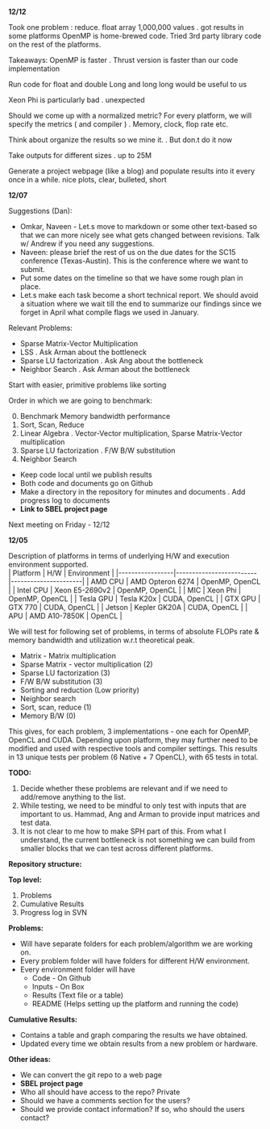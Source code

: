 **12/12**

Took one problem : reduce. float array 1,000,000 values . got results in some platforms
OpenMP is home-brewed code. Tried 3rd party library code on the rest of the platforms.

Takeaways:
OpenMP is faster . Thrust version is faster than our code implementation

Run code for float and double
Long and long long would be useful to us

Xeon Phi is particularly bad . unexpected 

Should we come up with a normalized metric? 
For every platform, we will specify the metrics ( and compiler ) . Memory, clock, flop rate etc.

Think about organize the results so we mine it. . But don.t do it now

Take outputs for different sizes . up to 25M

Generate a project webpage (like a blog) and populate results into it every once in a while. nice plots, clear, bulleted, short

**12/07**

Suggestions (Dan): 
- Omkar, Naveen - Let.s move to markdown or some other text-based so that we can more nicely see what gets changed between revisions. Talk w/ Andrew if you need any suggestions.   
- Naveen: please brief the rest of us on the due dates for the SC15 conference (Texas-Austin). This is the conference where we want to submit.  
- Put some dates on the timeline so that we have some rough plan in place.  
- Let.s make each task become a short technical report. We should avoid a situation where we wait till the end to summarize our findings since we forget in April what compile flags we used in January.  

Relevant Problems:
- Sparse Matrix-Vector Multiplication
- LSS . Ask Arman about the bottleneck
- Sparse LU factorization . Ask Ang about the bottleneck
- Neighbor Search . Ask Arman about the bottleneck

Start with easier, primitive problems like sorting

Order in which we are going to benchmark:

0. Benchmark Memory bandwidth performance
1. Sort, Scan, Reduce
2. Linear Algebra . Vector-Vector multiplication, Sparse Matrix-Vector multiplication
3. Sparse LU factorization . F/W B/W substitution
4. Neighbor Search

- Keep code local until we publish results
- Both code and documents go on Github
- Make a directory in the repository for minutes and documents . Add progress log to documents
- **Link to SBEL project page**

Next meeting on Friday - 12/12

**12/05**

Description of platforms in terms of underlying H/W and execution environment supported.   
|    Platform     |    H/W                  |    Environment       |
|-----------------|-------------------------|----------------------|
|    AMD CPU      |    AMD Opteron 6274     |    OpenMP, OpenCL    |
|    Intel CPU    |    Xeon E5-2690v2       |    OpenMP, OpenCL    |
|    MIC          |    Xeon Phi             |    OpenMP, OpenCL    |
|    Tesla GPU    |    Tesla K20x           |    CUDA, OpenCL      |
|    GTX GPU      |    GTX 770              |    CUDA, OpenCL      |
|    Jetson       |    Kepler GK20A         |    CUDA, OpenCL      |
|    APU          |    AMD A10-7850K        |    OpenCL            |

We will test for following set of problems, in terms of absolute FLOPs rate & memory bandwidth and  utilization w.r.t theoretical peak.
- Matrix - Matrix multiplication
- Sparse Matrix - vector multiplication (2)
- Sparse LU factorization (3)
- F/W B/W substitution (3)
- Sorting and reduction (Low priority)
- Neighbor search 
- Sort, scan, reduce (1)
- Memory B/W (0)

This gives, for each problem, 3 implementations - one each for OpenMP, OpenCL and CUDA. Depending upon platform, they may further need to be modified and used with respective tools and compiler settings. This results in 13 unique tests per problem (6 Native + 7 OpenCL), with 65 tests in total.

**TODO:**  
1. Decide whether these problems are relevant and if we need to add/remove anything to the list.
2. While testing, we need to be mindful to only test with inputs that are important to us. Hammad, Ang and Arman to provide input matrices and test data.
3. It is not clear to me how to make SPH part of this. From what I understand, the current bottleneck is not something we can build from smaller blocks that we can test across different platforms.

**Repository structure:**

**Top level:**  
1. Problems 
2. Cumulative Results
3. Progress log in SVN

**Problems:**  
- Will have separate folders for each problem/algorithm we are working on. 
- Every problem folder will have folders for different H/W environment.
- Every environment folder will have 
  *  Code - On Github
  *  Inputs - On Box
  *  Results (Text file or a table)
  *  README (Helps setting up the platform and running the code)

**Cumulative Results:**  
- Contains a table and graph comparing the results we have obtained.
- Updated every time we obtain results from a new problem or hardware.

**Other ideas:**  
- We can convert the git repo to a web page
- **SBEL project page**
- Who all should have access to the repo? Private
- Should we have a comments section for the users?
- Should we provide contact information? If so, who should the users contact?

